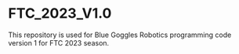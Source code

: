 # FTC_2023_V1.0
This repository is used for Blue Goggles Robotics programming code version 1 for FTC 2023 season.
